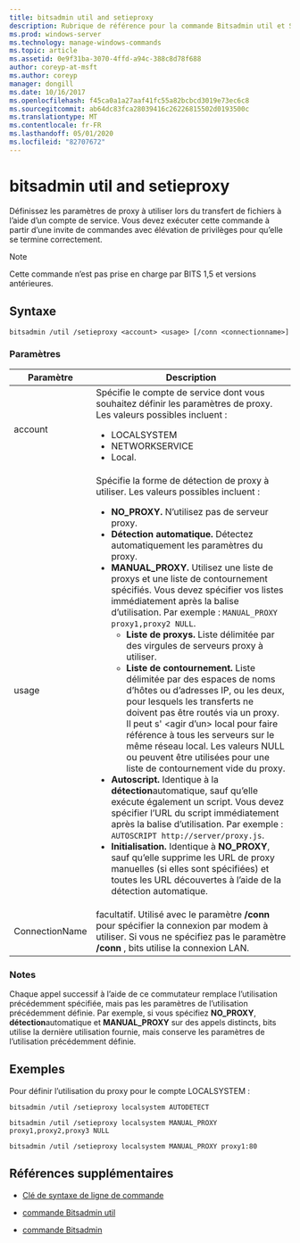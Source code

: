 ```yaml
---
title: bitsadmin util and setieproxy
description: Rubrique de référence pour la commande Bitsadmin util et SETIEPROXY, qui définit les paramètres de proxy à utiliser lors du transfert de fichiers à l’aide d’un compte de service.
ms.prod: windows-server
ms.technology: manage-windows-commands
ms.topic: article
ms.assetid: 0e9f31ba-3070-4ffd-a94c-388c8d78f688
author: coreyp-at-msft
ms.author: coreyp
manager: dongill
ms.date: 10/16/2017
ms.openlocfilehash: f45ca0a1a27aaf41fc55a82bcbcd3019e73ec6c8
ms.sourcegitcommit: ab64dc83fca28039416c26226815502d0193500c
ms.translationtype: MT
ms.contentlocale: fr-FR
ms.lasthandoff: 05/01/2020
ms.locfileid: "82707672"
---
```

# <a name="bitsadmin-util-and-setieproxy"></a>bitsadmin util and setieproxy

Définissez les paramètres de proxy à utiliser lors du transfert de fichiers à l’aide d’un compte de service. Vous devez exécuter cette commande à partir d’une invite de commandes avec élévation de privilèges pour qu’elle se termine correctement.

> [!NOTE]
> Cette commande n’est pas prise en charge par BITS 1,5 et versions antérieures.

## <a name="syntax"></a>Syntaxe

```
bitsadmin /util /setieproxy <account> <usage> [/conn <connectionname>]
```

### <a name="parameters"></a>Paramètres

| Paramètre | Description |
| --------- | ---------- |
| account | Spécifie le compte de service dont vous souhaitez définir les paramètres de proxy. Les valeurs possibles incluent :<ul><li>LOCALSYSTEM</li><li>   NETWORKSERVICE</li><li>Local.</li></ul> |
| usage | Spécifie la forme de détection de proxy à utiliser. Les valeurs possibles incluent :<ul><li>**NO_PROXY.** N’utilisez pas de serveur proxy.</li><li>**Détection automatique.** Détectez automatiquement les paramètres du proxy.</li><li>**MANUAL_PROXY.** Utilisez une liste de proxys et une liste de contournement spécifiés. Vous devez spécifier vos listes immédiatement après la balise d’utilisation. Par exemple : `MANUAL_PROXY proxy1,proxy2 NULL`.<ul><li>**Liste de proxys.** Liste délimitée par des virgules de serveurs proxy à utiliser.</li><li>**Liste de contournement.** Liste délimitée par des espaces de noms d’hôtes ou d’adresses IP, ou les deux, pour lesquels les transferts ne doivent pas être routés via un proxy. Il peut s' \<agir d’un> local pour faire référence à tous les serveurs sur le même réseau local. Les valeurs NULL ou peuvent être utilisées pour une liste de contournement vide du proxy.</li></ul><li>**Autoscript.** Identique à la **détection**automatique, sauf qu’elle exécute également un script. Vous devez spécifier l’URL du script immédiatement après la balise d’utilisation. Par exemple : `AUTOSCRIPT http://server/proxy.js`.</li><li>**Initialisation.** Identique à **NO_PROXY**, sauf qu’elle supprime les URL de proxy manuelles (si elles sont spécifiées) et toutes les URL découvertes à l’aide de la détection automatique.</li></ul> |
| ConnectionName | facultatif. Utilisé avec le paramètre **/conn** pour spécifier la connexion par modem à utiliser. Si vous ne spécifiez pas le paramètre **/conn** , bits utilise la connexion LAN. |

### <a name="remarks"></a>Notes 

Chaque appel successif à l’aide de ce commutateur remplace l’utilisation précédemment spécifiée, mais pas les paramètres de l’utilisation précédemment définie. Par exemple, si vous spécifiez **NO_PROXY**, **détection**automatique et **MANUAL_PROXY** sur des appels distincts, bits utilise la dernière utilisation fournie, mais conserve les paramètres de l’utilisation précédemment définie.

## <a name="examples"></a>Exemples

Pour définir l’utilisation du proxy pour le compte LOCALSYSTEM :

```
bitsadmin /util /setieproxy localsystem AUTODETECT
```

```
bitsadmin /util /setieproxy localsystem MANUAL_PROXY proxy1,proxy2,proxy3 NULL
```

```
bitsadmin /util /setieproxy localsystem MANUAL_PROXY proxy1:80
```

## <a name="additional-references"></a>Références supplémentaires

- [Clé de syntaxe de ligne de commande](command-line-syntax-key.md)

- [commande Bitsadmin util](bitsadmin-util.md)

- [commande Bitsadmin](bitsadmin.md)
